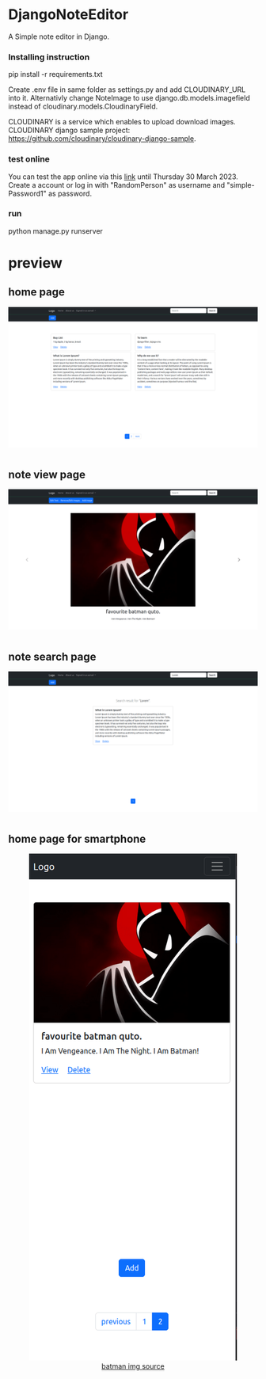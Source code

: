 # DjangoNoteEditor

A Simple note editor in Django.

### Installing instruction

pip install -r requirements.txt


Create .env file in same folder as settings.py and add CLOUDINARY_URL into it.
Alternativly change NoteImage to use django.db.models.imagefield instead of cloudinary.models.CloudinaryField. 

CLOUDINARY is a service which enables to upload download images.
CLOUDINARY django sample project: https://github.com/cloudinary/cloudinary-django-sample. 

### test online
You can test the app online via this [link](http://asmail.eu.pythonanywhere.com/editor) until Thursday 30 March 2023. Create a account or log in with
"RandomPerson" as username and "simple-Password1" as password.

### run

python manage.py runserver

# preview

## home page

![](./preview_images/img1.png)

#

## note view page

![](./preview_images/img4.png)

#

## note search page

![](./preview_images/img5.png)

#

## home page for smartphone

<p align="center">
  <img src="./preview_images/img2.png"/>
  <br>
<a href ="https://www.moviezine.se/nyheter/batman-the-animated-series-fyller-25-ar"> batman img source </a>
</p>
